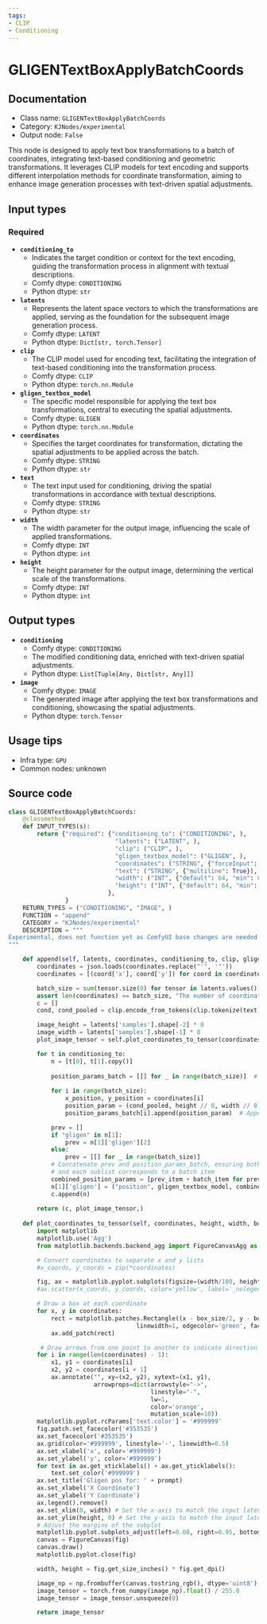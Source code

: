 ```yaml
---
tags:
- CLIP
- Conditioning
---
```


# GLIGENTextBoxApplyBatchCoords
## Documentation
- Class name: `GLIGENTextBoxApplyBatchCoords`
- Category: `KJNodes/experimental`
- Output node: `False`

This node is designed to apply text box transformations to a batch of coordinates, integrating text-based conditioning and geometric transformations. It leverages CLIP models for text encoding and supports different interpolation methods for coordinate transformation, aiming to enhance image generation processes with text-driven spatial adjustments.
## Input types
### Required
- **`conditioning_to`**
    - Indicates the target condition or context for the text encoding, guiding the transformation process in alignment with textual descriptions.
    - Comfy dtype: `CONDITIONING`
    - Python dtype: `str`
- **`latents`**
    - Represents the latent space vectors to which the transformations are applied, serving as the foundation for the subsequent image generation process.
    - Comfy dtype: `LATENT`
    - Python dtype: `Dict[str, torch.Tensor]`
- **`clip`**
    - The CLIP model used for encoding text, facilitating the integration of text-based conditioning into the transformation process.
    - Comfy dtype: `CLIP`
    - Python dtype: `torch.nn.Module`
- **`gligen_textbox_model`**
    - The specific model responsible for applying the text box transformations, central to executing the spatial adjustments.
    - Comfy dtype: `GLIGEN`
    - Python dtype: `torch.nn.Module`
- **`coordinates`**
    - Specifies the target coordinates for transformation, dictating the spatial adjustments to be applied across the batch.
    - Comfy dtype: `STRING`
    - Python dtype: `str`
- **`text`**
    - The text input used for conditioning, driving the spatial transformations in accordance with textual descriptions.
    - Comfy dtype: `STRING`
    - Python dtype: `str`
- **`width`**
    - The width parameter for the output image, influencing the scale of applied transformations.
    - Comfy dtype: `INT`
    - Python dtype: `int`
- **`height`**
    - The height parameter for the output image, determining the vertical scale of the transformations.
    - Comfy dtype: `INT`
    - Python dtype: `int`
## Output types
- **`conditioning`**
    - Comfy dtype: `CONDITIONING`
    - The modified conditioning data, enriched with text-driven spatial adjustments.
    - Python dtype: `List[Tuple[Any, Dict[str, Any]]]`
- **`image`**
    - Comfy dtype: `IMAGE`
    - The generated image after applying the text box transformations and conditioning, showcasing the spatial adjustments.
    - Python dtype: `torch.Tensor`
## Usage tips
- Infra type: `GPU`
- Common nodes: unknown


## Source code
```python
class GLIGENTextBoxApplyBatchCoords:
    @classmethod
    def INPUT_TYPES(s):
        return {"required": {"conditioning_to": ("CONDITIONING", ),
                              "latents": ("LATENT", ),
                              "clip": ("CLIP", ),
                              "gligen_textbox_model": ("GLIGEN", ),
                              "coordinates": ("STRING", {"forceInput": True}),
                              "text": ("STRING", {"multiline": True}),
                              "width": ("INT", {"default": 64, "min": 8, "max": 4096, "step": 8}),
                              "height": ("INT", {"default": 64, "min": 8, "max": 4096, "step": 8}),
                            },
                }
    RETURN_TYPES = ("CONDITIONING", "IMAGE", )
    FUNCTION = "append"
    CATEGORY = "KJNodes/experimental"
    DESCRIPTION = """
Experimental, does not function yet as ComfyUI base changes are needed
"""

    def append(self, latents, coordinates, conditioning_to, clip, gligen_textbox_model, text, width, height):
        coordinates = json.loads(coordinates.replace("'", '"'))
        coordinates = [(coord['x'], coord['y']) for coord in coordinates]

        batch_size = sum(tensor.size(0) for tensor in latents.values())
        assert len(coordinates) == batch_size, "The number of coordinates does not match the number of latents"
        c = []
        cond, cond_pooled = clip.encode_from_tokens(clip.tokenize(text), return_pooled=True)

        image_height = latents['samples'].shape[-2] * 8
        image_width = latents['samples'].shape[-1] * 8
        plot_image_tensor = self.plot_coordinates_to_tensor(coordinates, image_height, image_width, height, text)

        for t in conditioning_to:
            n = [t[0], t[1].copy()]
            
            position_params_batch = [[] for _ in range(batch_size)]  # Initialize a list of empty lists for each batch item
            
            for i in range(batch_size):
                x_position, y_position = coordinates[i] 
                position_param = (cond_pooled, height // 8, width // 8, y_position // 8, x_position // 8)
                position_params_batch[i].append(position_param)  # Append position_param to the correct sublist

            prev = []
            if "gligen" in n[1]:
                prev = n[1]['gligen'][2]
            else:
                prev = [[] for _ in range(batch_size)]
            # Concatenate prev and position_params_batch, ensuring both are lists of lists
            # and each sublist corresponds to a batch item
            combined_position_params = [prev_item + batch_item for prev_item, batch_item in zip(prev, position_params_batch)]
            n[1]['gligen'] = ("position", gligen_textbox_model, combined_position_params)
            c.append(n)
        
        return (c, plot_image_tensor,)
    
    def plot_coordinates_to_tensor(self, coordinates, height, width, box_size, prompt):
        import matplotlib
        matplotlib.use('Agg')
        from matplotlib.backends.backend_agg import FigureCanvasAgg as FigureCanvas

        # Convert coordinates to separate x and y lists
        #x_coords, y_coords = zip(*coordinates)

        fig, ax = matplotlib.pyplot.subplots(figsize=(width/100, height/100), dpi=100)
        #ax.scatter(x_coords, y_coords, color='yellow', label='_nolegend_')

        # Draw a box at each coordinate
        for x, y in coordinates:
            rect = matplotlib.patches.Rectangle((x - box_size/2, y - box_size/2), box_size, box_size,
                                    linewidth=1, edgecolor='green', facecolor='none', alpha=0.5)
            ax.add_patch(rect)

         # Draw arrows from one point to another to indicate direction
        for i in range(len(coordinates) - 1):
            x1, y1 = coordinates[i]
            x2, y2 = coordinates[i + 1]
            ax.annotate("", xy=(x2, y2), xytext=(x1, y1),
                        arrowprops=dict(arrowstyle="->",
                                        linestyle="-",
                                        lw=1,
                                        color='orange',
                                        mutation_scale=10))
        matplotlib.pyplot.rcParams['text.color'] = '#999999'
        fig.patch.set_facecolor('#353535')
        ax.set_facecolor('#353535')
        ax.grid(color='#999999', linestyle='-', linewidth=0.5)
        ax.set_xlabel('x', color='#999999')
        ax.set_ylabel('y', color='#999999')
        for text in ax.get_xticklabels() + ax.get_yticklabels():
            text.set_color('#999999')
        ax.set_title('Gligen pos for: ' + prompt)
        ax.set_xlabel('X Coordinate')
        ax.set_ylabel('Y Coordinate')
        ax.legend().remove()
        ax.set_xlim(0, width) # Set the x-axis to match the input latent width
        ax.set_ylim(height, 0) # Set the y-axis to match the input latent height, with (0,0) at top-left
        # Adjust the margins of the subplot
        matplotlib.pyplot.subplots_adjust(left=0.08, right=0.95, bottom=0.05, top=0.95, wspace=0.2, hspace=0.2)
        canvas = FigureCanvas(fig)
        canvas.draw()
        matplotlib.pyplot.close(fig)

        width, height = fig.get_size_inches() * fig.get_dpi()        

        image_np = np.frombuffer(canvas.tostring_rgb(), dtype='uint8').reshape(int(height), int(width), 3)
        image_tensor = torch.from_numpy(image_np).float() / 255.0
        image_tensor = image_tensor.unsqueeze(0)

        return image_tensor

```
